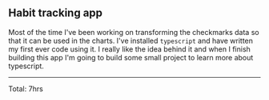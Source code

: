 ## Habit tracking app

Most of the time I've been working on transforming the checkmarks data so that it can be used in the charts.
I've installed `typescript` and have written my first ever code using it. I really like the idea behind it and 
when I finish building this app I'm going to build some small project to learn more about typescript.

<hr>
Total: 7hrs
